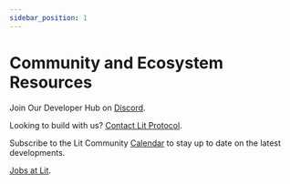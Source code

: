 ```yaml
---
sidebar_position: 1
---
```


# Community and Ecosystem Resources

Join Our Developer Hub on [Discord](https://discord.gg/GnTtFukpHq).

Looking to build with us? [Contact Lit Protocol](https://airtable.com/shr2NWJbH1Y6Y3kOU).

Subscribe to the Lit Community [Calendar](https://litgateway.com/calendar) to stay up to date on the latest developments.

[Jobs at Lit](https://jobs.lever.co/litprotocol).


